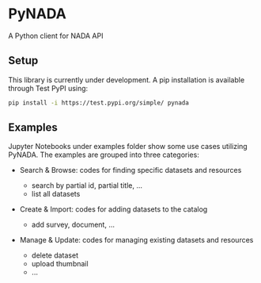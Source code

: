# PyNADA
A Python client for NADA API

## Setup
This library is currently under development. A pip installation is available through Test PyPI using:
 ```sh
pip install -i https://test.pypi.org/simple/ pynada
 ```

## Examples
Jupyter Notebooks under examples folder show some use cases utilizing PyNADA. The examples are grouped into three categories:
* Search & Browse: codes for finding specific datasets and resources
    - search by partial id, partial title, ...
    - list all datasets
    
* Create & Import: codes for adding datasets to the catalog
    - add survey, document, ... 
    
* Manage & Update: codes for managing existing datasets and resources
    - delete dataset
    - upload thumbnail
    - ...
  


